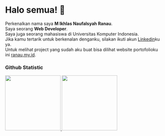 # Halo semua!  👋
Perkenalkan nama saya **M Ikhlas Naufalsyah Ranau**.\
Saya seorang **Web Developer**.\
Saya juga seorang mahasiswa di Universitas Komputer Indonesia.\
Jika kamu tertarik untuk berkenalan denganku, silakan ikuti akun [Linkedin](https://www.linkedin.com/in/minr/)ku ya.\
Untuk melihat project yang sudah aku buat bisa dilihat website portofolioku ini [ranau,my.id](http://ranau.my.id/).

### Github Statistic
<p align="left">
<a href="https://github.com/mikhlasnr">
  <img height="180em" src="https://github-readme-stats-eight-theta.vercel.app/api?username=mikhlasnr&show_icons=true&theme=algolia&include_all_commits=true&count_private=true"/>
  <img height="180em" src="https://github-readme-stats-eight-theta.vercel.app/api/top-langs/?username=mikhlasnr&layout=compact&langs_count=8&theme=algolia"/>
</a>
</p>

<!--
**mikhlasnr/mikhlasnr** is a ✨ _special_ ✨ repository because its `README.md` (this file) appears on your GitHub profile.

Here are some ideas to get you started:

- 🔭 I’m currently working on ...
- 🌱 I’m currently learning ...
- 👯 I’m looking to collaborate on ...
- 🤔 I’m looking for help with ...
- 💬 Ask me about ...
- 📫 How to reach me: ...
- 😄 Pronouns: ...
- ⚡ Fun fact: ...
-->
